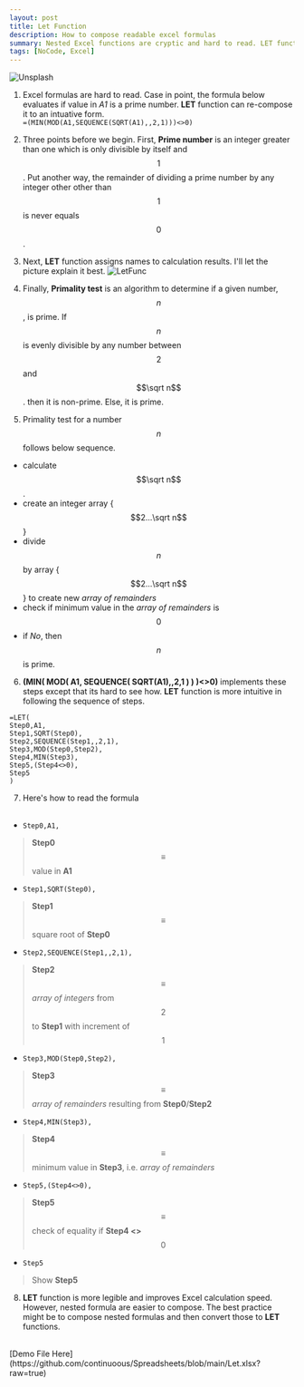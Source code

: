 ```yaml
---
layout: post
title: Let Function
description: How to compose readable excel formulas
summary: Nested Excel functions are cryptic and hard to read. LET function un-nests such formulas to makes them intuitive and easier to read.
tags: [NoCode, Excel]
---
```

![Unsplash](https://source.unsplash.com/0qmXPnZKeLU/800x450/ "Source: unsplash.com/@jerry_318")
<br>
 
1.  Excel formulas are hard to read. Case in point, the formula below evaluates if value in *A1* is a prime number. **LET** function can re-compose it to an intuative form.<br>
    ```=(MIN(MOD(A1,SEQUENCE(SQRT(A1),,2,1)))<>0)```


2. Three points before we begin. First, **Prime number** is an integer greater than one which is only divisible by itself and $$1$$. Put another way, the remainder of dividing a prime number by any integer other other than $$1$$ is never equals $$0$$.

3. Next, **LET** function assigns names to calculation results. I'll let the picture explain it best.
![LetFunc](https://support.content.office.net/en-us/media/492526a6-54ec-4c18-8800-38bec7600ff6.png "Source: support.microsoft.com/")

4. Finally, **Primality test** is an algorithm to determine if a given number, $$n$$, is prime. If $$n$$ is evenly divisible by any number between $$2$$ and $$\sqrt n$$. then it is non-prime. Else, it is prime.
    
5. Primality test for a number $$n$$ follows below sequence.
- calculate $$\sqrt n$$.
- create an integer array {$$2...\sqrt n$$}
- divide $$n$$ by array {$$2...\sqrt n$$} to create new *array of remainders*
- check if minimum value in the *array of remainders* is $$0$$
- if *No*, then $$n$$ is prime.

 
6. **(MIN( MOD( A1, SEQUENCE( SQRT(A1),,2,1 ) ) )<>0)** implements these steps except that its hard to see how. **LET** function is more intuitive in following the sequence of steps.
```
=LET(
Step0,A1,
Step1,SQRT(Step0),
Step2,SEQUENCE(Step1,,2,1),
Step3,MOD(Step0,Step2),
Step4,MIN(Step3),
Step5,(Step4<>0),
Step5
)
```

7. Here's how to read the formula <br><br>
* `Step0,A1,` 
> **Step0** $$\equiv$$ value in **A1**
* `Step1,SQRT(Step0),` 
> **Step1** $$\equiv$$ square root of **Step0**
* `Step2,SEQUENCE(Step1,,2,1),` 
> **Step2** $$\equiv$$ *array of integers* from $$2$$ to **Step1** with increment of $$1$$
* `Step3,MOD(Step0,Step2),` 
> **Step3** $$\equiv$$ *array of remainders* resulting from **Step0**/**Step2**
- `Step4,MIN(Step3),` 
> **Step4** $$\equiv$$ minimum value in **Step3**, i.e. *array of remainders*
- `Step5,(Step4<>0),` 
> **Step5** $$\equiv$$ check of equality if **Step4 <>** $$0$$
- `Step5` 
> Show **Step5**

8. **LET** function is more legible and improves Excel calculation speed. However, nested formula are easier to compose. The best practice might be to compose nested formulas and then convert those to **LET** functions.

<br>
[Demo File Here](https://github.com/continuoous/Spreadsheets/blob/main/Let.xlsx?raw=true)